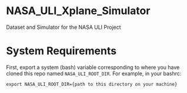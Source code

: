 # NASA_ULI_Xplane_Simulator
Dataset and Simulator for the NASA ULI Project

# System Requirements
First, export a system (bash) variable corresponding to where you have cloned this repo named `NASA_ULI_ROOT_DIR`. For example, in your bashrc:

`export NASA_ULI_ROOT_DIR={path to this directory on your machine}`

